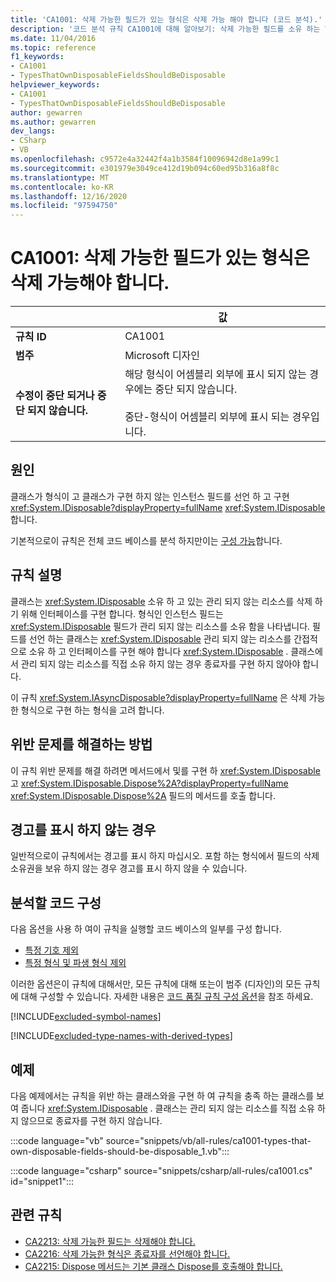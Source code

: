 ```yaml
---
title: 'CA1001: 삭제 가능한 필드가 있는 형식은 삭제 가능 해야 합니다 (코드 분석).'
description: '코드 분석 규칙 CA1001에 대해 알아보기: 삭제 가능한 필드를 소유 하는 형식은 삭제 가능 해야 합니다.'
ms.date: 11/04/2016
ms.topic: reference
f1_keywords:
- CA1001
- TypesThatOwnDisposableFieldsShouldBeDisposable
helpviewer_keywords:
- CA1001
- TypesThatOwnDisposableFieldsShouldBeDisposable
author: gewarren
ms.author: gewarren
dev_langs:
- CSharp
- VB
ms.openlocfilehash: c9572e4a32442f4a1b3584f10096942d8e1a99c1
ms.sourcegitcommit: e301979e3049ce412d19b094c60ed95b316a8f8c
ms.translationtype: MT
ms.contentlocale: ko-KR
ms.lasthandoff: 12/16/2020
ms.locfileid: "97594750"
---
```

# <a name="ca1001-types-that-own-disposable-fields-should-be-disposable"></a>CA1001: 삭제 가능한 필드가 있는 형식은 삭제 가능해야 합니다.

| | 값 |
|-|-|
| **규칙 ID** |CA1001|
| **범주** |Microsoft 디자인|
| **수정이 중단 되거나 중단 되지 않습니다.** |해당 형식이 어셈블리 외부에 표시 되지 않는 경우에는 중단 되지 않습니다.<br/><br/>중단-형식이 어셈블리 외부에 표시 되는 경우입니다.|

## <a name="cause"></a>원인

클래스가 형식이 고 클래스가 구현 하지 않는 인스턴스 필드를 선언 하 고 구현 <xref:System.IDisposable?displayProperty=fullName> <xref:System.IDisposable> 합니다.

기본적으로이 규칙은 전체 코드 베이스를 분석 하지만이는 [구성 가능](#configure-code-to-analyze)합니다.

## <a name="rule-description"></a>규칙 설명

클래스는 <xref:System.IDisposable> 소유 하 고 있는 관리 되지 않는 리소스를 삭제 하기 위해 인터페이스를 구현 합니다. 형식인 인스턴스 필드는 <xref:System.IDisposable> 필드가 관리 되지 않는 리소스를 소유 함을 나타냅니다. 필드를 선언 하는 클래스는 <xref:System.IDisposable> 관리 되지 않는 리소스를 간접적으로 소유 하 고 인터페이스를 구현 해야 합니다 <xref:System.IDisposable> . 클래스에서 관리 되지 않는 리소스를 직접 소유 하지 않는 경우 종료자를 구현 하지 않아야 합니다.

이 규칙 <xref:System.IAsyncDisposable?displayProperty=fullName> 은 삭제 가능한 형식으로 구현 하는 형식을 고려 합니다.

## <a name="how-to-fix-violations"></a>위반 문제를 해결하는 방법

이 규칙 위반 문제를 해결 하려면 메서드에서 및를 구현 하 <xref:System.IDisposable> 고 <xref:System.IDisposable.Dispose%2A?displayProperty=fullName> <xref:System.IDisposable.Dispose%2A> 필드의 메서드를 호출 합니다.

## <a name="when-to-suppress-warnings"></a>경고를 표시 하지 않는 경우

일반적으로이 규칙에서는 경고를 표시 하지 마십시오. 포함 하는 형식에서 필드의 삭제 소유권을 보유 하지 않는 경우 경고를 표시 하지 않을 수 있습니다.

## <a name="configure-code-to-analyze"></a>분석할 코드 구성

다음 옵션을 사용 하 여이 규칙을 실행할 코드 베이스의 일부를 구성 합니다.

- [특정 기호 제외](#exclude-specific-symbols)
- [특정 형식 및 파생 형식 제외](#exclude-specific-types-and-their-derived-types)

이러한 옵션은이 규칙에 대해서만, 모든 규칙에 대해 또는이 범주 (디자인)의 모든 규칙에 대해 구성할 수 있습니다. 자세한 내용은 [코드 품질 규칙 구성 옵션](../code-quality-rule-options.md)을 참조 하세요.

[!INCLUDE[excluded-symbol-names](~/includes/code-analysis/excluded-symbol-names.md)]

[!INCLUDE[excluded-type-names-with-derived-types](~/includes/code-analysis/excluded-type-names-with-derived-types.md)]

## <a name="example"></a>예제

다음 예제에서는 규칙을 위반 하는 클래스와을 구현 하 여 규칙을 충족 하는 클래스를 보여 줍니다 <xref:System.IDisposable> . 클래스는 관리 되지 않는 리소스를 직접 소유 하지 않으므로 종료자를 구현 하지 않습니다.

:::code language="vb" source="snippets/vb/all-rules/ca1001-types-that-own-disposable-fields-should-be-disposable_1.vb":::

:::code language="csharp" source="snippets/csharp/all-rules/ca1001.cs" id="snippet1":::

## <a name="related-rules"></a>관련 규칙

- [CA2213: 삭제 가능한 필드는 삭제해야 합니다.](ca2213.md)
- [CA2216: 삭제 가능한 형식은 종료자를 선언해야 합니다.](ca2216.md)
- [CA2215: Dispose 메서드는 기본 클래스 Dispose를 호출해야 합니다.](ca2215.md)
